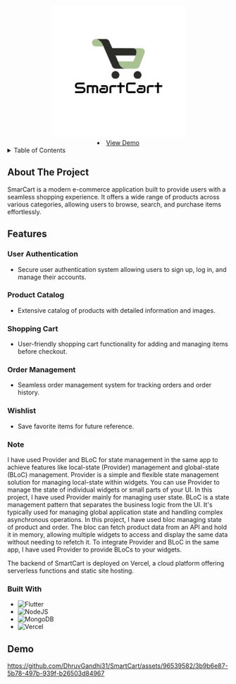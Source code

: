 <!-- PROJECT LOGO -->
<br />
<div align="center">
  <a href="https://github.com/DhruvGandhi31/SmartCart">
    <img src="logo.png" alt="Logo" width="300" height="300">
  </a>
 
  <li>
      <a href="#Demo">View Demo</a>
      </li>
    

<!-- <h3 align="center">SmartCart</h3> -->

  <!-- <p align="center">
    project_description
    <br />
    
  </p> -->
</div>



<!-- TABLE OF CONTENTS -->
<details>
  <summary>Table of Contents</summary>
  <ol>
    <li>
      <a href="#about-the-project">About The Project</a>
      <ul>
        <li><a href="#Features">Features</a></li>
      </ul>
      <ul>
        <li><a href="#built-with">Built With</a></li>
      </ul>
    </li>
    <li>
      <a href="#Demo">Demo Video</a>
      </li>
  </ol>
</details>



<!-- ABOUT THE PROJECT -->
## About The Project

<!-- [![Product Name Screen Shot][product-screenshot]](https://example.com) -->

SmarCart is a modern e-commerce application built to provide users with a seamless shopping experience. It offers a wide range of products across various categories, allowing users to browse, search, and purchase items effortlessly.

## Features

### User Authentication
- Secure user authentication system allowing users to sign up, log in, and manage their accounts.

### Product Catalog
- Extensive catalog of products with detailed information and images.

### Shopping Cart
- User-friendly shopping cart functionality for adding and managing items before checkout.

### Order Management
- Seamless order management system for tracking orders and order history.

### Wishlist
- Save favorite items for future reference.


### Note
I have used Provider and BLoC for state management in the same app to achieve features like local-state (Provider) management and global-state (BLoC) management. Provider is a simple and flexible state management solution for managing local-state within widgets. You can use Provider to manage the state of individual widgets or small parts of your UI. In this project, I have used Provider mainly for managing user state. BLoC is a state management pattern that separates the business logic from the UI. It's typically used for managing global application state and handling complex asynchronous operations. In this project, I have used bloc managing state of product and order. The bloc can fetch product data from an API and hold it in memory, allowing multiple widgets to access and display the same data without needing to refetch it. To integrate Provider and BLoC in the same app, I have used Provider to provide BLoCs to your widgets. 

The backend of SmartCart is deployed on Vercel, a cloud platform offering serverless functions and static site hosting.

### Built With
* ![Flutter](https://img.shields.io/badge/Flutter-%2302569B.svg?style=for-the-badge&logo=Flutter&logoColor=white)
* ![NodeJS](https://img.shields.io/badge/node.js-6DA55F?style=for-the-badge&logo=node.js&logoColor=white)
* ![MongoDB](https://img.shields.io/badge/MongoDB-%234ea94b.svg?style=for-the-badge&logo=mongodb&logoColor=white)
* ![Vercel](https://img.shields.io/badge/vercel-%23000000.svg?style=for-the-badge&logo=vercel&logoColor=white)


## Demo
https://github.com/DhruvGandhi31/SmartCart/assets/96539582/3b9b6e87-5b78-497b-939f-b26503d84967
